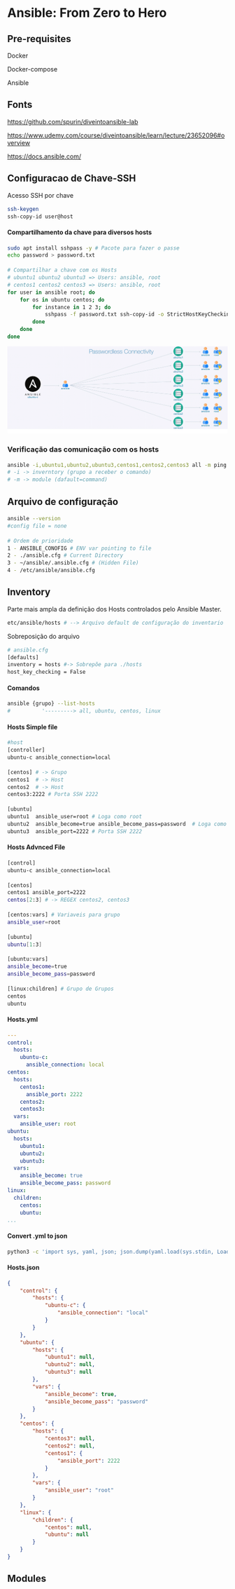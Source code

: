 # Ansible: From Zero to Hero

## Pre-requisites

Docker

Docker-compose

Ansible

## Fonts

https://github.com/spurin/diveintoansible-lab

https://www.udemy.com/course/diveintoansible/learn/lecture/23652096#overview

https://docs.ansible.com/

## Configuracao de Chave-SSH

Acesso SSH por chave

```bash
ssh-keygen
ssh-copy-id user@host
```

#### Compartilhamento da chave para diversos hosts

```bash
sudo apt install sshpass -y # Pacote para fazer o passe
echo password > password.txt

# Compartilhar a chave com os Hosts
# ubuntu1 ubuntu2 ubuntu3 => Users: ansible, root
# centos1 centos2 centos3 => Users: ansible, root
for user in ansible root; do
	for os in ubuntu centos; do
		for instance in 1 2 3; do 
			sshpass -f password.txt ssh-copy-id -o StrictHostKeyChecking=no ${user}@${os}${instance};
        done
    done
done
```

![ssh-keys](./images/ssh-keys.png)

### Verificação das comunicação com os hosts

```bash
ansible -i,ubuntu1,ubuntu2,ubuntu3,centos1,centos2,centos3 all -m ping
# -i -> inverntory (grupo a receber o comando)
# -m -> module (dafault=command)
```



## Arquivo de configuração 

```bash
ansible --version
#config file = none

# Ordem de prioridade
1 - ANSIBLE_CONOFIG # ENV var pointing to file
2 - ./ansible.cfg # Current Directory
3 - ~/ansible/.ansible.cfg # (Hidden File)
4 - /etc/ansible/ansible.cfg
```



## Inventory

Parte mais ampla da definição dos Hosts controlados pelo Ansible Master.

```bash
etc/ansible/hosts # --> Arquivo default de configuração do inventario
```

Sobreposição do arquivo

```bash
# ansible.cfg
[defaults]
inventory = hosts #-> Sobrepõe para ./hosts
host_key_checking = False
```

#### Comandos

```bash
ansible {grupo} --list-hosts
#          '---------> all, ubuntu, centos, linux
```



#### Hosts Simple file

```bash
#host
[controller]
ubuntu-c ansible_connection=local

[centos] # -> Grupo
centos1  # -> Host
centos2  # -> Host
centos3:2222 # Porta SSH 2222

[ubuntu]
ubuntu1  ansible_user=root # Loga como root 
ubuntu2  ansible_become=true ansible_become_pass=password  # Loga como user ansible com privilégios
ubuntu3  ansible_port=2222 # Porta SSH 2222

```

#### Hosts Advnced File

```bash
[control]
ubuntu-c ansible_connection=local

[centos]
centos1 ansible_port=2222
centos[2:3] # -> REGEX centos2, centos3

[centos:vars] # Variaveis para grupo
ansible_user=root

[ubuntu]
ubuntu[1:3]

[ubuntu:vars]
ansible_become=true
ansible_become_pass=password

[linux:children] # Grupo de Grupos
centos
ubuntu
```

#### Hosts.yml

```yaml
---
control:
  hosts:
    ubuntu-c:
      ansible_connection: local
centos:
  hosts:
    centos1:
      ansible_port: 2222
    centos2:
    centos3:
  vars:
    ansible_user: root
ubuntu:
  hosts:
    ubuntu1:
    ubuntu2:
    ubuntu3:
  vars:
    ansible_become: true
    ansible_become_pass: password
linux:
  children:
    centos:
    ubuntu:
...
```

#### Convert .yml to json

```bash
python3 -c 'import sys, yaml, json; json.dump(yaml.load(sys.stdin, Loader=yaml.FUllLoader), sys.stdout, indent=4)' < hosts.yaml L hosts.json
```

#### Hosts.json

```json
{
    "control": {
        "hosts": {
            "ubuntu-c": {
                "ansible_connection": "local"
            }
        }
    }, 
    "ubuntu": {
        "hosts": {
            "ubuntu1": null, 
            "ubuntu2": null, 
            "ubuntu3": null
        }, 
        "vars": {
            "ansible_become": true, 
            "ansible_become_pass": "password"
        }
    }, 
    "centos": {
        "hosts": {
            "centos3": null, 
            "centos2": null, 
            "centos1": {
                "ansible_port": 2222
            }
        }, 
        "vars": {
            "ansible_user": "root"
        }
    }, 
    "linux": {
        "children": {
            "centos": null, 
            "ubuntu": null
        }
    }
}
```





## Modules

